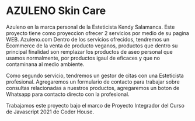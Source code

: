 # AZULENO Skin Care

Azuleno en la marca personal de la Esteticista Kendy Salamanca. Este proyecto tiene como proyeccion ofrecer 2 servicios por medio de su pagina WEB. Azuleno.com
Dentro de los servicios ofrecidos, tendremos un Ecommerce de la venta de producto veganos, productos que dentro su principal finalidad son remplazar los productos de aseo personal que usamos normalmente, por productos igaul de eficaces y que no contaminana al medio ambiente. 

Como segundo servicio, tendremos un gestor de citas con una Esteticista profesional. Agregaremos un formulario de contacto para trabajar sobre consultas relacionadas a nuestros productos, agregaremos un boton de Whatsapp para contacto directo con la profesional.

Trabajamos este proyecto bajo el marco de Proyecto Integrador del Curso de Javascript 2021 de Coder House.
